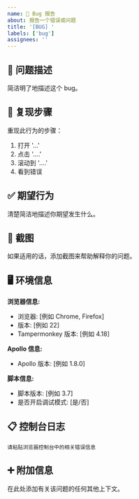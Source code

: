 ```yaml
---
name: 🐛 Bug 报告
about: 报告一个错误或问题
title: '[BUG] '
labels: ['bug']
assignees: ''
---
```


## 🐛 问题描述
简洁明了地描述这个 bug。

## 🔄 复现步骤
重现此行为的步骤：
1. 打开 '...'
2. 点击 '....'
3. 滚动到 '....'
4. 看到错误

## ✅ 期望行为
清楚简洁地描述你期望发生什么。

## 📸 截图
如果适用的话，添加截图来帮助解释你的问题。

## 🖥️ 环境信息
**浏览器信息:**
 - 浏览器: [例如 Chrome, Firefox]
 - 版本: [例如 22]
 - Tampermonkey 版本: [例如 4.18]

**Apollo 信息:**
 - Apollo 版本: [例如 1.8.0]

**脚本信息:**
 - 脚本版本: [例如 3.7]
 - 是否开启调试模式: [是/否]

## 📋 控制台日志
```
请粘贴浏览器控制台中的相关错误信息
```

## ➕ 附加信息
在此处添加有关该问题的任何其他上下文。